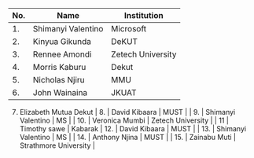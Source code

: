 | No. | Name    | Institution          |
| --- |------------------------|------------------------|
| 1.  | Shimanyi Valentino     | Microsoft              | 
| 2.  | Kinyua Gikunda         | DeKUT                  |
| 3.  | Rennee Amondi          | Zetech University      |
| 4.  | Morris Kaburu          | Dekut                  |
| 5.  | Nicholas Njiru         | MMU                    |
| 6.  | John Wainaina          | JKUAT                  |
  7.    Elizabeth Mutua          Dekut
| 8.  | David Kibaara          | MUST                   |
| 9.  | Shimanyi Valentino     | MS                     |
| 10.   | Veronica Mumbi | Zetech University |
| 11   |   Timothy  sawe        | Kabarak
| 12.  | David Kibaara          | MUST                   |
| 13.  | Shimanyi Valentino     | MS                     |
| 14.  | Anthony Njina	         | MUST			              |
| 15.  | Zainabu Muti           | Strathmore University  |